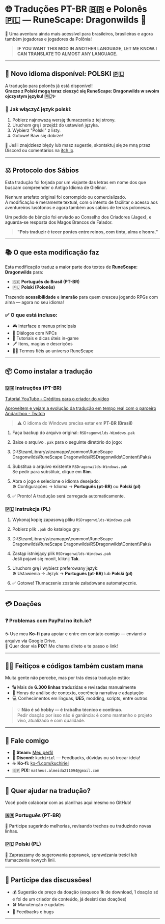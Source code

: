 # 🌐 Traduções PT-BR 🇧🇷 e Polonês 🇵🇱 — RuneScape: Dragonwilds 🐉

🌟 Uma aventura ainda mais acessível para brasileiros, brasileiras e agora também jogadoras e jogadores da Polônia!

> **IF YOU WANT THIS MOD IN ANOTHER LANGUAGE, LET ME KNOW. I CAN TRANSLATE TO ALMOST ANY LANGUAGE.**

---

## 🧭 Novo idioma disponível: POLSKI 🇵🇱

A tradução para polonês já está disponível!  
**Gracze z Polski mogą teraz cieszyć się RuneScape: Dragonwilds w swoim ojczystym języku! 🇵🇱✨**

### 📌 Jak włączyć język polski:
1. Pobierz najnowszą wersję tłumaczenia z tej strony.
2. Uruchom grę i przejdź do ustawień języka.
3. Wybierz "Polski" z listy.
4. Gotowe! Baw się dobrze!

💬 Jeśli znajdziesz błędy lub masz sugestie, skontaktuj się ze mną przez Discord ou comentários na [itch.io](https://kuchiriel.itch.io).

---

## ⚖️ Protocolo dos Sábios

Esta tradução foi forjada por um viajante das letras em nome dos que buscam compreender o Antigo Idioma de Gielinor.

Nenhum artefato original foi corrompido ou comercializado.  
A modificação é meramente textual, com o intento de facilitar o acesso aos aventureiros lusófonos e agora também aos sábios de terras polonesas.

Um pedido de bênção foi enviado ao Conselho dos Criadores (Jagex), e aguarda-se resposta dos Magos Brancos de Falador.

> **"Pois traduzir é tecer pontes entre reinos, com tinta, alma e honra."**

---

## 📚 O que esta modificação faz

Esta modificação traduz a maior parte dos textos de **RuneScape: Dragonwilds** para:

- 🇧🇷 **Português do Brasil (PT-BR)**
- 🇵🇱 **Polski (Polonês)**

Trazendo **acessibilidade** e **imersão** para quem cresceu jogando RPGs com alma — agora no seu idioma!

### ✅ O que está incluso:
- 🎮 Interface e menus principais  
- 📖 Diálogos com NPCs  
- 📘 Tutoriais e dicas úteis in-game  
- 🗡️ Itens, magias e descrições  
- 🧙‍♂️ Termos fiéis ao universo RuneScape  

---

## 📦 Como instalar a tradução

### 🇧🇷 Instruções (PT-BR)

[Tutorial YouTube - Créditos para o criador do vídeo](https://www.youtube.com/watch?v=mIOSZ2eCSN8&t=29s)

[Aproveitem e vejam a evolução da tradução em tempo real com o parceiro Andarilhoo - Twitch](https://www.twitch.tv/andarilhoo)

> ⚠️ O idioma do Windows precisa estar em **PT-BR (Brasil)**

1. Faça backup do arquivo original: `RSDragonwilds-Windows.pak`
2. Baixe o arquivo `.pak` para o seguinte diretório do jogo:
3. D:\SteamLibrary\steamapps\common\RuneScape Dragonwilds\RuneScape Dragonwilds\RSDragonwilds\Content\Paks\


4. Substitua o arquivo existente `RSDragonwilds-Windows.pak`  
   Se pedir para substituir, clique em **Sim**.
5. Abra o jogo e selecione o idioma desejado:  
   ⚙️ Configurações → Idioma → **Português (pt-BR)** ou **Polski (pl)**
6. ✅ Pronto! A tradução será carregada automaticamente.

### 🇵🇱 Instrukcja (PL)

1. Wykonaj kopię zapasową pliku `RSDragonwilds-Windows.pak`
2. Pobierz plik `.pak` do katalogu gry:
3. D:\SteamLibrary\steamapps\common\RuneScape Dragonwilds\RuneScape Dragonwilds\RSDragonwilds\Content\Paks\

   
3. Zastąp istniejący plik `RSDragonwilds-Windows.pak`  
   Jeśli pojawi się monit, kliknij **Tak**.
4. Uruchom grę i wybierz preferowany język:  
   ⚙️ Ustawienia → Język → **Português (pt-BR)** lub **Polski (pl)**
5. ✅ Gotowe! Tłumaczenie zostanie załadowane automatycznie.

---

## 💳 Doações

### ❓ Problemas com PayPal no itch.io?

☕ Use meu **Ko-fi** para apoiar e entre em contato comigo — enviarei o arquivo via Google Drive.  
📲 Quer doar via **PIX**? Me chama direto e te passo o link!

---

## 🧙‍♂️ Feitiços e códigos também custam mana

Muita gente não percebe, mas por trás dessa tradução estão:

- 🔠 Mais de **6.300 linhas** traduzidas e revisadas manualmente  
- 🧠 Horas de análise de contexto, coerência narrativa e adaptação  
- 💻 Conhecimentos em línguas, **UE5**, modding, scripts, entre outros

> 💡 **Não é só hobby — é trabalho técnico e contínuo.**  
> Pedir doação por isso não é ganância: é como mantenho o projeto vivo, atualizado e com qualidade.

---

## 💬 Fale comigo

- 🔗 **Steam:** [Meu perfil](https://steamcommunity.com/profiles/76561198080398415/)
- 💬 **Discord:** `kuchiriel` — Feedbacks, dúvidas ou só trocar ideia!
- ☕ **Ko-fi:** [ko-fi.com/kuchiriel](https://ko-fi.com/kuchiriel)
- 🇧🇷 **PIX:** `matheus.almeida211094@gmail.com`

---

## 🧩 Quer ajudar na tradução?

Você pode colaborar com as planilhas aqui mesmo no GitHub!

### 🇧🇷 Português (PT-BR)
📄 Participe sugerindo melhorias, revisando trechos ou traduzindo novas linhas.

### 🇵🇱 Polski (PL)
📄 Zapraszamy do sugerowania poprawek, sprawdzania treści lub tłumaczenia nowych linii.

---

## 📢 Participe das discussões!

- 💰 Sugestão de preço da doação  (esquece 1k de download, 1 doação só e foi de um criador de conteúdo, já desisti das doações)
- 🛠️ Manutenção e updates  
- 💬 Feedbacks e bugs  

---

